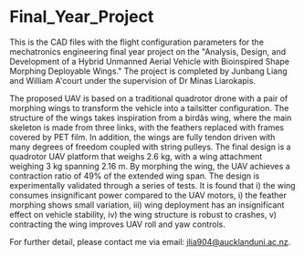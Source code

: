 # Final_Year_Project

This is the CAD files with the flight configuration parameters for the mechatronics engineering final year project on the "Analysis, Design, and Development of a Hybrid Unmanned Aerial Vehicle with Bioinspired Shape Morphing Deployable Wings." The project is completed by Junbang Liang and William A'court under the supervision of Dr Minas Liarokapis.

The proposed UAV is based on a traditional quadrotor drone with a pair of morphing wings to transform the vehicle into a tailsitter configuration. The structure of the wings takes inspiration from a birdâs wing, where the main skeleton is made from three links, with the feathers replaced with frames covered by PET film. In addition, the wings are fully tendon driven with many degrees of freedom coupled with string pulleys. The final design is a quadrotor UAV platform that weighs 2.6 kg, with a wing attachment weighing 3 kg spanning 2.16 m. By morphing the wing, the UAV achieves a contraction ratio of 49% of the extended wing span. The design is experimentally validated through a series of tests. It is found that i) the wing consumes insignificant power compared to the UAV motors, i) the feather morphing shows small variation, iii) wing deployment has an insignificant effect on vehicle stability, iv) the wing structure is robust to crashes, v) contracting the wing improves UAV roll and yaw controls.

For further detail, please contact me via email: jlia904@aucklanduni.ac.nz.
